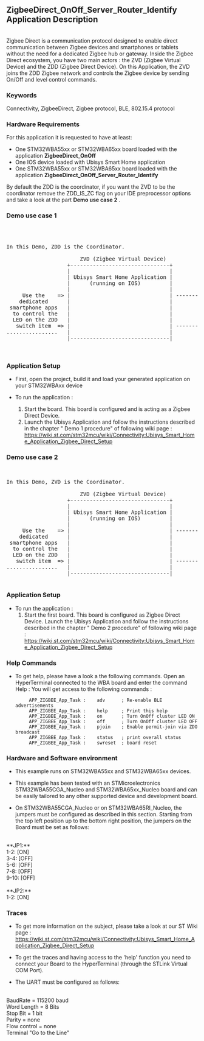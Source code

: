 ## __ZigbeeDirect_OnOff_Server_Router_Identify Application Description__
</br>
Zigbee Direct is a communication protocol designed to enable direct communication between Zigbee devices and smartphones 
or tablets without the need for a dedicated Zigbee hub or gateway.
Inside the Zigbee Direct ecosystem, you have two main actors : the ZVD (Zigbee Virtual Device) and the ZDD 
(Zigbee Direct Device). 
On this Application, the ZVD joins the ZDD Zigbee network and controls the Zigbee device by sending On/Off and level control commands.


### __Keywords__

Connectivity, ZigbeeDirect, Zigbee protocol, BLE, 802.15.4 protocol

### __Hardware Requirements__

For this application it is requested to have at least:

* One STM32WBA55xx or STM32WBA65xx board loaded with the application **ZigbeeDirect_OnOff**
* One IOS device loaded with Ubisys Smart Home application
* One STM32WBA55xx or STM32WBA65xx board loaded with the application **ZigbeeDirect_OnOff_Server_Router_Identify** 

By default the ZDD is the coordinator, if you want the ZVD to be the coordinator remove the ZDD_IS_ZC flag on your IDE preprocessor options and take a look at the part __Demo use case 2__ .

### __Demo use case 1__

</br>

<pre>

In this Demo, ZDD is the Coordinator.

                       ZVD (Zigbee Virtual Device)          ZDD (Zigbee Direct Device)           ZD (Zigbee Device)                                                       
                   +-------------------------------+           +-----------------+              +-----------------+
                   |                               |           |                 |              |                 |
                   | Ubisys Smart Home Application |           | WBA5 or WBA6    |              | WBA5 or WBA6    |
                   |      (running on IOS)         |           | Nucleo board    |              | Nucleo board    |
                   |                               |           |                 |              |                 |
     Use the    => |                               | --------> |                 |=> LED toggle |                 |
    dedicated      |                               |           |                 |              |                 |
 smartphone apps   |                               |           |                 |              |                 |
  to control the   |                               |           |                 |              |                 |
  LED on the ZDD   |                               |           |                 |              |                 |
   switch item  => |                               | --------> |                 | -----------> |                 |=> LED toggle
................   |                               |           |                 |              |                 |
                   |-------------------------------|           |-----------------|              |-----------------|


</pre> 

### __Application Setup__

* First, open the project, build it and load your generated application on your STM32WBAxx device 
* To run the application :

	1. Start the board. This board is configured and is acting as a Zigbee Direct Device. 
	2. Launch the Ubisys Application and follow the instructions described in the chapter " Demo 1 procedure" of following wiki page :
	   https://wiki.st.com/stm32mcu/wiki/Connectivity:Ubisys_Smart_Home_Application_Zigbee_Direct_Setup


### __Demo use case 2__

</br>

<pre>
In this Demo, ZVD is the Coordinator.

                       ZVD (Zigbee Virtual Device)          ZDD (Zigbee Direct Device)           ZD (Zigbee Device)                                                       
                   +-------------------------------+           +-----------------+              +-----------------+
                   |                               |           |                 |              |                 |
                   | Ubisys Smart Home Application |           | WBA5 or WBA6    |              | WBA5 or WBA6    |
                   |      (running on IOS)         |           | Nucleo board    |              | Nucleo board    |
                   |                               |           |                 |              |                 |
     Use the    => |                               | --------> |                 |=> LED toggle |                 |
    dedicated      |                               |           |                 |              |                 |
 smartphone apps   |                               |           |                 |              |                 |
  to control the   |                               |           |                 |              |                 |
  LED on the ZDD   |                               |           |                 |              |                 |
   switch item  => |                               | --------> |                 | -----------> |                 |=> LED toggle
................   |                               |           |                 |              |                 |
                   |-------------------------------|           |-----------------|              |-----------------|

</pre> 

### __Application Setup__

* To run the application :
    1. Start the first board. This board is configured as Zigbee Direct Device. 
    Launch the Ubisys Application and follow the instructions described in the chapter " Demo 2 procedure" of following wiki page :
       https://wiki.st.com/stm32mcu/wiki/Connectivity:Ubisys_Smart_Home_Application_Zigbee_Direct_Setup

### __Help Commands__

* To get help, please have a look a the following commands.
  Open an HyperTerminal connected to the WBA board and enter the command Help :
  You will get access to the following commands :  

           APP_ZIGBEE_App_Task :    adv      ; Re-enable BLE advertisements
           APP_ZIGBEE_App_Task :    help     ; Print this help
           APP_ZIGBEE_App_Task :    on       ; Turn OnOff cluster LED ON
           APP_ZIGBEE_App_Task :    off      ; Turn OnOff cluster LED OFF
           APP_ZIGBEE_App_Task :    pjoin    ; Enable permit-join via ZDO broadcast
           APP_ZIGBEE_App_Task :    status   ; print overall status
           APP_ZIGBEE_App_Task :    swreset  ; board reset

### __Hardware and Software environment__

* This example runs on STM32WBA55xx and STM32WBA65xx devices.  

* This example has been tested with an STMicroelectronics STM32WBA55CGA_Nucleo and STM32WBA65xx_Nucleo board and can be easily tailored to any other supported device and development board.

* On STM32WBA55CGA_Nucleo or on STM32WBA65RI_Nucleo, the jumpers must be configured as described in this section. Starting from the top left position up to the bottom right position, the jumpers on the Board must be set as follows:
<br>    
**JP1:**</br>
1-2:  [ON]</br>
3-4:  [OFF]</br>
5-6:  [OFF]</br>
7-8:  [OFF]</br>
9-10: [OFF]</br>
<br>
**JP2:**</br>
1-2:  [ON]  

### __Traces__

* To get more information on the subject, please take a look at our ST Wiki page : https://wiki.st.com/stm32mcu/wiki/Connectivity:Ubisys_Smart_Home_Application_Zigbee_Direct_Setup


* To get the traces and having access to the 'help' function you need to connect your Board to the HyperTerminal (through the STLink Virtual COM Port).  

* The UART must be configured as follows:  
<br>
BaudRate       = 115200 baud</br>
Word Length    = 8 Bits</br>
Stop Bit       = 1 bit</br>
Parity         = none</br>
Flow control   = none</br>
Terminal   "Go to the Line" </br> 





